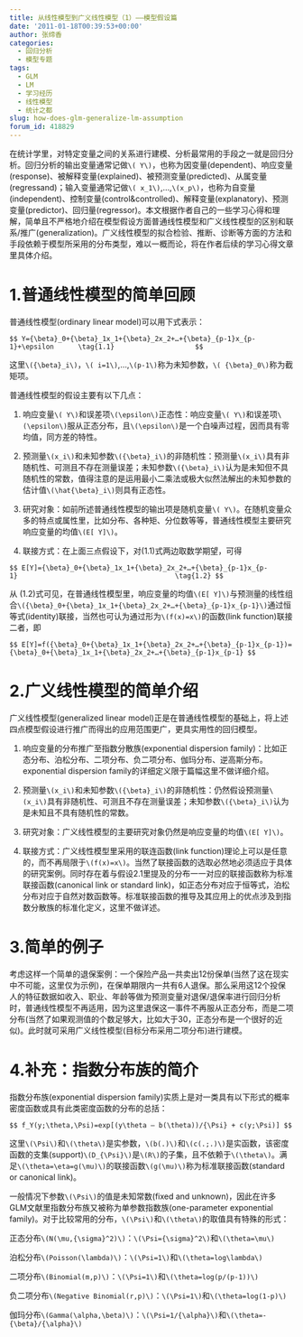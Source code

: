 ```yaml
---
title: 从线性模型到广义线性模型（1）——模型假设篇
date: '2011-01-18T00:39:53+00:00'
author: 张缔香
categories:
  - 回归分析
  - 模型专题
tags:
  - GLM
  - LM
  - 学习经历
  - 线性模型
  - 统计之都
slug: how-does-glm-generalize-lm-assumption
forum_id: 418829
---
```


在统计学里，对特定变量之间的关系进行建模、分析最常用的手段之一就是回归分析。回归分析的输出变量通常记做`\( Y\)`，也称为因变量(dependent)、响应变量(response)、被解释变量(explained)、被预测变量(predicted)、从属变量(regressand)；输入变量通常记做`\( x_1\)`,…,`\(x_p\)`，也称为自变量(independent)、控制变量(control&controlled)、解释变量(explanatory)、预测变量(predictor)、回归量(regressor)。本文根据作者自己的一些学习心得和理解，简单且不严格地介绍在模型假设方面普通线性模型和广义线性模型的区别和联系/推广(generalization)。广义线性模型的拟合检验、推断、诊断等方面的方法和手段依赖于模型所采用的分布类型，难以一概而论，将在作者后续的学习心得文章里具体介绍。

<!--more-->

# 1.普通线性模型的简单回顾

普通线性模型(ordinary linear model)可以用下式表示：

`$$
   Y={\beta}_0+{\beta}_1x_1+{\beta}_2x_2+…+{\beta}_{p-1}x_{p-1}+\epsilon      \tag{1.1}                   
$$`

这里`\({\beta}_i\)`，`\( i=1\)`,…,`\(p-1\)`称为未知参数，`\( {\beta}_0\)`称为截矩项。

普通线性模型的假设主要有以下几点：

1. 响应变量`\( Y\)`和误差项`\(\epsilon\)`正态性：响应变量`\( Y\)`和误差项`\(\epsilon\)`服从正态分布，且`\(\epsilon\)`是一个白噪声过程，因而具有零均值，同方差的特性。

2. 预测量`\(x_i\)`和未知参数`\({\beta}_i\)`的非随机性：预测量`\(x_i\)`具有非随机性、可测且不存在测量误差；未知参数`\({\beta}_i\)`认为是未知但不具随机性的常数，值得注意的是运用最小二乘法或极大似然法解出的未知参数的估计值`\(\hat{\beta}_i\)`则具有正态性。

3. 研究对象：如前所述普通线性模型的输出项是随机变量`\( Y\)`。在随机变量众多的特点或属性里，比如分布、各种矩、分位数等等，普通线性模型主要研究响应变量的均值`\(E[ Y]\)`。

4. 联接方式：在上面三点假设下，对(1.1)式两边取数学期望，可得

`$$
E[Y]={\beta}_0+{\beta}_1x_1+{\beta}_2x_2+…+{\beta}_{p-1}x_{p-1}                                       \tag{1.2}
$$`

从 (1.2)式可见，在普通线性模型里，响应变量的均值`\(E[ Y]\)`与预测量的线性组合`\({\beta}_0+{\beta}_1x_1+{\beta}_2x_2+…+{\beta}_{p-1}x_{p-1}\)`通过恒等式(identity)联接，当然也可认为通过形为`\(f(x)=x\)`的函数(link function)联接二者，即

`$$
E[Y]=f({\beta}_0+{\beta}_1x_1+{\beta}_2x_2+…+{\beta}_{p-1}x_{p-1})={\beta}_0+{\beta}_1x_1+{\beta}_2x_2+…+{\beta}_{p-1}x_{p-1}
$$`

# 2.广义线性模型的简单介绍

广义线性模型(generalized linear model)正是在普通线性模型的基础上，将上述四点模型假设进行推广而得出的应用范围更广，更具实用性的回归模型。

1. 响应变量的分布推广至指数分散族(exponential dispersion family)：比如正态分布、泊松分布、二项分布、负二项分布、伽玛分布、逆高斯分布。exponential dispersion family的详细定义限于篇幅这里不做详细介绍。

2. 预测量`\(x_i\)`和未知参数`\({\beta}_i\)`的非随机性：仍然假设预测量`\(x_i\)`具有非随机性、可测且不存在测量误差；未知参数`\({\beta}_i\)`认为是未知且不具有随机性的常数。

3. 研究对象：广义线性模型的主要研究对象仍然是响应变量的均值`\(E[ Y]\)`。

4. 联接方式：广义线性模型里采用的联连函数(link function)理论上可以是任意的，而不再局限于`\(f(x)=x\)`。当然了联接函数的选取必然地必须适应于具体的研究案例。同时存在着与假设2.1里提及的分布一一对应的联接函数称为标准联接函数(canonical link or standard link)，如正态分布对应于恒等式，泊松分布对应于自然对数函数等。标准联接函数的推导及其应用上的优点涉及到指数分散族的标准化定义，这里不做详述。

# 3.简单的例子

考虑这样一个简单的退保案例：一个保险产品一共卖出12份保单(当然了这在现实中不可能，这里仅为示例)，在保单期限内一共有6人退保。那么采用这12个投保人的特征数据如收入、职业、年龄等做为预测变量对退保/退保率进行回归分析时，普通线性模型不再适用，因为这里退保这一事件不再服从正态分布，而是二项分布(当然了如果观测值的个数足够大，比如大于30，正态分布是一个很好的近似)。此时就可采用广义线性模型(目标分布采用二项分布)进行建模。

# 4.补充：指数分布族的简介

指数分布族(exponential dispersion family)实质上是对一类具有以下形式的概率密度函数或具有此类密度函数的分布的总括：

`$$
  f_Y(y;\theta,\Psi)=exp[(y\theta – b(\theta))/{\Psi} + c(y;\Psi)]
$$`

这里`\(\Psi\)`和`\(\theta\)`是实参数，`\(b(.)\)`和`\(c(.;.)\)`是实函数，该密度函数的支集(support)`\(D_{\Psi}\)`是`\(R\)`的子集，且不依赖于`\(\theta\)`。满足`\(\theta=\eta=g(\mu)\)`的联接函数`\(g(\mu)\)`称为标准联接函数(standard or canonical link)。

一般情况下参数`\(\Psi\)`的值是未知常数(fixed and unknown)，因此在许多GLM文献里指数分布族又被称为单参数指数族(one-parameter exponential family)。对于比较常用的分布，`\(\Psi\)`和`\(\theta\)`的取值具有特殊的形式：

正态分布`\(N(\mu,{\sigma}^2)\)`：`\(\Psi={\sigma}^2\)`和`\(\theta=\mu\)`

泊松分布`\(Poisson(\lambda)\)`：`\(\Psi=1\)`和`\(\theta=log\lambda\)`

二项分布`\(Binomial(m,p)\)`：`\(\Psi=1\)`和`\(\theta=log(p/(p-1))\)`

负二项分布`\(Negative Binomial(r,p)\)`：`\(\Psi=1\)`和`\(\theta=log(1-p)\)`

伽玛分布`\(Gamma(\alpha,\beta)\)`：`\(\Psi=1/{\alpha}\)`和`\(\theta=-{\beta}/{\alpha}\)`
